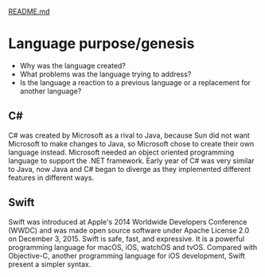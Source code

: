 [README.md](../README.md)

# Language purpose/genesis
* Why was the language created?
* What problems was the language trying to address?
* Is the language a reaction to a previous language or a replacement for another language?

## C#
C# was created by Microsoft as a rival to Java, because Sun did not want Microsoft to make changes to Java, so Microsoft chose to create their own language instead. Microsoft needed an object oriented programming language to support the .NET framework. Early year of C# was very similar to Java, now Java and C# began to diverge as they implemented different features in different ways.

## Swift
Swift was introduced at Apple's 2014 Worldwide Developers Conference (WWDC) and was made open source software under Apache License 2.0 on December 3, 2015. Swift is safe, fast, and expressive. It is a powerful programming language for macOS, iOS, watchOS and tvOS. Compared with Objective-C, another programming language for iOS development, Swift present a simpler syntax. 